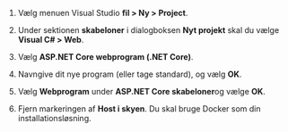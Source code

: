 1. Vælg menuen Visual Studio **fil > Ny > Project**.

1. Under sektionen **skabeloner** i dialogboksen **Nyt projekt** skal du vælge **Visual C# > Web**.

1. Vælg **ASP.NET Core webprogram (.NET Core)**.

1. Navngive dit nye program (eller tage standard), og vælg **OK**.

1. Vælg **Webprogram** under **ASP.NET Core skabeloner**og vælge **OK**.

1. Fjern markeringen af **Host i skyen**. Du skal bruge Docker som din installationsløsning.
